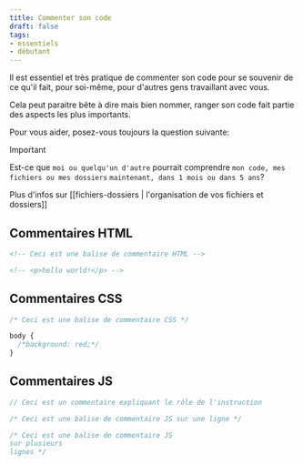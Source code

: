 ```yaml
---
title: Commenter son code
draft: false
tags:
- essentiels
- débutant
---
```


Il est essentiel et très pratique de commenter son code pour se souvenir de ce qu'il fait, pour soi-même, pour d'autres gens travaillant avec vous.

Cela peut paraitre bête à dire mais bien nommer, ranger son code fait partie des aspects les plus importants.

Pour vous aider, posez-vous toujours la question suivante:
>[!important]
>
>Est-ce que `moi ou quelqu'un d'autre` pourrait comprendre `mon code, mes fichiers ou mes dossiers` `maintenant, dans 1 mois ou dans 5 ans`?

Plus d'infos sur [[fichiers-dossiers | l'organisation de vos fichiers et dossiers]]

## Commentaires HTML

```html
<!-- Ceci est une balise de commentaire HTML -->

<!-- <p>hello world!</p> -->

```

## Commentaires CSS

```css
/* Ceci est une balise de commentaire CSS */

body {
  /*background: red;*/
}

```

## Commentaires JS

```js
// Ceci est un commentaire expliquant le rôle de l'instruction

/* Ceci est une balise de commentaire JS sur une ligne */

/* Ceci est une balise de commentaire JS 
sur plusieurs 
lignes */


```